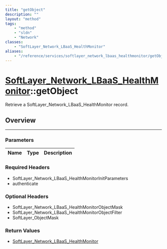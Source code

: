 ```yaml
---
title: "getObject"
description: ""
layout: "method"
tags:
    - "method"
    - "sldn"
    - "Network"
classes:
    - "SoftLayer_Network_LBaaS_HealthMonitor"
aliases:
    - "/reference/services/softlayer_network_lbaas_healthmonitor/getObject"
---
```

# [SoftLayer_Network_LBaaS_HealthMonitor](/reference/services/SoftLayer_Network_LBaaS_HealthMonitor)::getObject

Retrieve a SoftLayer_Network_LBaaS_HealthMonitor record.


## Overview 


-----

### Parameters 
|Name | Type | Description |
| --- | --- | --- |


### Required Headers
* SoftLayer_Network_LBaaS_HealthMonitorInitParameters
* authenticate


### Optional Headers
* SoftLayer_Network_LBaaS_HealthMonitorObjectMask
* SoftLayer_Network_LBaaS_HealthMonitorObjectFilter
* SoftLayer_ObjectMask

### Return Values
* <a href='/reference/datatypes/SoftLayer_Network_LBaaS_HealthMonitor'>SoftLayer_Network_LBaaS_HealthMonitor </a>





